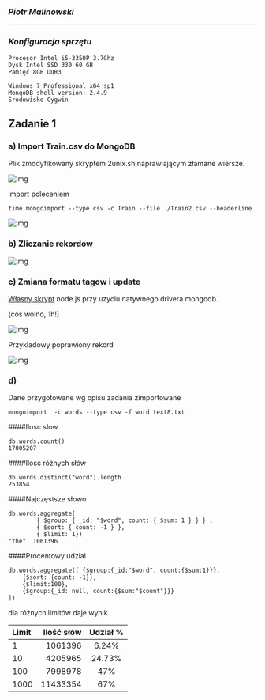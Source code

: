 ### *Piotr Malinowski*

----

### *Konfiguracja sprzętu*
```
Procesor Intel i5-3350P 3.7Ghz
Dysk Intel SSD 330 60 GB
Pamięć 8GB DDR3

Windows 7 Professional x64 sp1
MongoDB shell version: 2.4.9
Środowisko Cygwin
```

## Zadanie 1
### a) Import Train.csv do MongoDB

Plik zmodyfikowany skryptem 2unix.sh naprawiającym złamane wiersze.

![img](http://puu.sh/6oiqY)

import poleceniem
```
time mongoimport --type csv -c Train --file ./Train2.csv --headerline
```
![img](http://puu.sh/6qPmR)

### b) Zliczanie rekordow

![img](http://puu.sh/6ojCp)

### c) Zmiana formatu tagow i update

[Własny skrypt](../../scripts/pmalinowski/tagtotab.js) node.js przy uzyciu natywnego drivera mongodb.

(coś wolno, 1h!)

![img](http://puu.sh/6qNu9)

Przykladowy poprawiony rekord

![img](http://puu.sh/6qNyH)

### d)

Dane przygotowane wg opisu zadania zimportowane
```
mongoimport  -c words --type csv -f word text8.txt
```

####Ilosc slow
```
db.words.count()
17005207
```
####Ilosc różnych słów
```
db.words.distinct("word").length
253854
```
####Najczęstsze słowo
```
db.words.aggregate(
		{ $group: { _id: "$word", count: { $sum: 1 } } } , 
		{ $sort: { count: -1 } }, 
		{ $limit: 1})
"the"  1061396 
```
####Procentowy udzial
```
db.words.aggregate([ {$group:{_id:"$word", count:{$sum:1}}},
	{$sort: {count: -1}},
	{$limit:100}, 
	{$group:{_id: null, count:{$sum:"$count"}}} 
])
```
dla różnych limitów daje wynik

|Limit	| Ilość słów	| Udział %	|      
|:-----------|------------:|:---------:|
| 1	|1061396	| 6.24%	|      
| 10	|4205965 	| 24.73%	|
| 100	|7998978	| 47%	 |
| 1000	|11433354	| 67%       |


